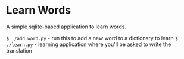 # Learn Words

A simple sqlite-based application to learn words.

`$ ./add_word.py` - run this to add a new word to a dictionary to learn
`$ ./learn.py` - learning application where you'll be asked to write the translation